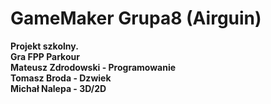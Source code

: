 # GameMaker Grupa8 (Airguin) </br>
**Projekt szkolny. </br>
Gra FPP Parkour </br>
Mateusz Zdrodowski - Programowanie </br>
Tomasz Broda - Dzwiek </br>
Michał Nalepa - 3D/2D** </br>
